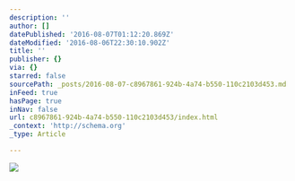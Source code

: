 ```yaml
---
description: ''
author: []
datePublished: '2016-08-07T01:12:20.869Z'
dateModified: '2016-08-06T22:30:10.902Z'
title: ''
publisher: {}
via: {}
starred: false
sourcePath: _posts/2016-08-07-c8967861-924b-4a74-b550-110c2103d453.md
inFeed: true
hasPage: true
inNav: false
url: c8967861-924b-4a74-b550-110c2103d453/index.html
_context: 'http://schema.org'
_type: Article

---
```

![](https://the-grid-user-content.s3-us-west-2.amazonaws.com/119ec190-fbca-4043-8cc9-1e7f22228cc0.jpg)